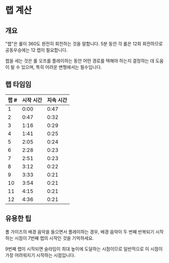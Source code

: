 # 랩 계산

## 개요

"랩"은 롤이 360도 완전히 회전하는 것을 말합니다. 5분 동안 각 롤은 12회 회전하므로 공동우승에는 12 랩이 필요합니다.

랩을 세는 것은 롤 오프를 플레이하는 동안 어떤 경로를 택해야 하는지 결정하는 데 도움이 될 수 있으며, 특히 어려운 변형에서는 필수입니다.

## 랩 타임임

|  랩 # |  시작 시간  | 지속 시간 |
| ----- | ---------- | -------- |
| 1     | 0:00       | 0:47     |
| 2     | 0:47       | 0:32     |
| 3     | 1:16       | 0:29     |
| 4     | 1:41       | 0:25     |
| 5     | 2:05       | 0:24     |
| 6     | 2:28       | 0:23     |
| 7     | 2:51       | 0:23     |
| 8     | 3:12       | 0:22     |
| 9     | 3:33       | 0:21     |
| 10    | 3:54       | 0:21     |
| 11    | 4:15       | 0:21     |
| 12    | 4:36       | 0:21     |

## 유용한 팁

폴 가이즈의 배경 음악을 들으면서 플레이하는 경우, 배경 음악이 두 번째 반복되기 시작하는 시점이 7번째 랩의 시작인 것을 기억하세요.

9번째 랩이 시작되면 슬라임이 최대 높이에 도달하는 시점이므로 일반적으로 이 시점이 가장 어려워지기 시작하는 시점입니다.
